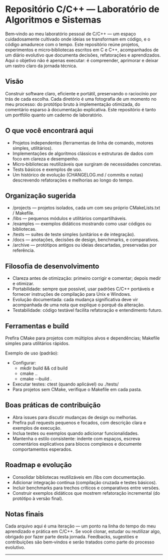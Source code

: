 # Repositório C/C++ — Laboratório de Algoritmos e Sistemas

Bem‑vindo ao meu laboratório pessoal de C/C++ — um espaço cuidadosamente cultivado onde ideias se transformam em código, e o código amadurece com o tempo. Este repositório reúne projetos, experimentos e micro‑bibliotecas escritos em C e C++, acompanhados de um diário evolutivo que documenta decisões, refatorações e aprendizados. Aqui o objetivo não é apenas executar: é compreender, aprimorar e deixar um rastro claro da jornada técnica.

## Visão
Construir software claro, eficiente e portátil, preservando o raciocínio por trás de cada escolha. Cada diretório é uma fotografia de um momento no meu processo: do protótipo bruto à implementação otimizada, do comentário esparso à documentação explicativa. Este repositório é tanto um portfólio quanto um caderno de laboratório.

## O que você encontrará aqui
- Projetos independentes (ferramentas de linha de comando, motores simples, utilitários).
- Implementações de algoritmos clássicos e estruturas de dados com foco em clareza e desempenho.
- Micro‑bibliotecas reutilizáveis que surgiram de necessidades concretas.
- Tests básicos e exemplos de uso.
- Um histórico de evolução (CHANGELOG.md / commits e notas) descrevendo refatorações e melhorias ao longo do tempo.

## Organização sugerida
- /projects — projetos isolados, cada um com seu próprio CMakeLists.txt / Makefile.
- /libs — pequenos módulos e utilitários compartilháveis.
- /examples — exemplos didáticos mostrando como usar códigos ou bibliotecas.
- /tests — suites de teste simples (unitários e de integração).
- /docs — anotações, decisões de design, benchmarks, e comparativos.
- /archive — protótipos antigos ou ideias descartadas, preservadas por referência.

## Filosofia de desenvolvimento
- Clareza antes de otimização: primeiro corrigir e comentar; depois medir e otimizar.
- Portabilidade: sempre que possível, usar padrões C/C++ portáveis e fornecer instruções de compilação para Unix e Windows.
- Evolução documentada: cada mudança significativa deve vir acompanhada de uma nota que explique o porquê da alteração.
- Testabilidade: código testável facilita refatoração e entendimento futuro.

## Ferramentas e build
Prefira CMake para projetos com múltiplos alvos e dependências; Makefile simples para utilitários rápidos.

Exemplo de uso (padrão):
- Configurar:
  - mkdir build && cd build
  - cmake ..
  - cmake --build .
- Executar testes: ctest (quando aplicável) ou ./tests/<nome>
- Para projetos sem CMake, verifique o Makefile em cada pasta.

## Boas práticas de contribuição
- Abra issues para discutir mudanças de design ou melhorias.
- Prefira pull requests pequenos e focados, com descrição clara e exemplos de execução.
- Inclua testes ou exemplos quando adicionar funcionalidades.
- Mantenha o estilo consistente: indente com espaços, escreva comentários explicativos para blocos complexos e documente comportamentos esperados.

## Roadmap e evolução
- Consolidar bibliotecas reutilizáveis em /libs com documentação.
- Adicionar integração contínua (compilação cruzada e testes básicos).
- Incluir benchmarks para trechos críticos e comparativos entre versões.
- Construir exemplos didáticos que mostrem refatoração incremental (do protótipo à versão final).

## Notas finais
Cada arquivo aqui é uma iteração — um ponto na linha do tempo do meu aprendizado e prática em C/C++. Se você clonar, estudar ou reutilizar algo, obrigado por fazer parte desta jornada. Feedbacks, sugestões e contribuições são bem‑vindos e serão tratados como parte do processo evolutivo.

---


